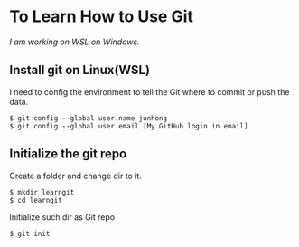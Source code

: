 # To Learn How to Use Git

*I am working on WSL on Windows.*

## Install git on Linux(WSL)

I need to config the environment to tell the Git where to commit or push the data.

```shell
$ git config --global user.name junhong
$ git config --global user.email [My GitHub login in email]
```
## Initialize the git repo

Create a folder and change dir to it.

```shell
$ mkdir learngit
$ cd learngit
```
Initialize such dir as Git repo

```shell
$ git init
```
